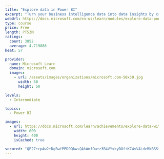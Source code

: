 ```yaml
---
title: "Explore data in Power BI"
excerpt: "Turn your business intelligence data into data insights by creating and configuring Power BI dashboards."
webUrl: https://docs.microsoft.com/en-us/learn/modules/explore-data-power-bi/
type: course
price: Free
length: PT53M
ratings:
  count: 3852
  average: 4.719886
heat: 57

provider:
  name: Microsoft Learn
  domain: microsoft.com
  images:
    - url: /assets/images/organizations/microsoft.com-50x50.jpg
      width: 50
      height: 50

levels:
  - Intermediate

topics:
  - Power BI

images:
  - url: https://docs.microsoft.com/learn/achievements/explore-data-with-power-bi-desktop-social.png
    width: 800
    height: 400
    isCached: true

secured: "QP27+cpAw2+DgBwfPPD9QkwsQAkWnfOa+z3B4VYxkyD8ftK74vVALdeMkBSSt9aH1njuG8Trh2tm24Ro7O+Zd+UM9LRTIWqaqLAdzqHmNvNZE9EPAHxYph70TtWMeAmuyyQmfqqLe6mPwnnGt9X4a+7pwyuFe6j045TYGITwIq0juo3ecl6j3mntJ7aFRhdCRWXdBp26cBw90IXUFSguvFmROHKdeiDHXti8oQe8sHvz047tZlovyyozeROGiQp5tUEVd+UuVFnL4w+ucGcv1H084b+1SrMmDlr5zVYRQ5XrmHZuOHG9ID295S80ZzSjtkNBvhV0DeHH2yrj8DhLNzA6nAMdq5kf06LGJMZ1ULjOn7XUGyP2QgVkHJ9pEvwtIhONsS4OMOwpBRdIDQwzY8F1GgpWMPBDqTs1jTfcBPQ=;P951cU51U5QJQR35uzY3Ww=="
---
```


